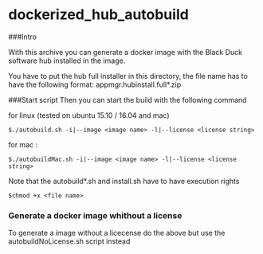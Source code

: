 # dockerized_hub_autobuild


###Intro

With this archive you can generate a docker image with the Black Duck software hub installed in the image.

You have to put the hub full installer in this directory, the file name has to have the following format:
appmgr.hubinstall.full*.zip


###Start script
Then you can start the build with the following command

for linux (tested on ubuntu 15.10 / 16.04 and mac)
```console
$./autobuild.sh -i|--image <image name> -l|--license <license string>
``` 

for mac :
```console
$./autobuildMac.sh -i|--image <image name> -l|--license <license string>
``` 
Note that the autobuild*.sh and install.sh have to have execution rights
```console
$chmod +x <file name>
```


### Generate a docker image whithout a license

To generate a image without a licecense do the above but use the autobuildNoLicense.sh script instead
